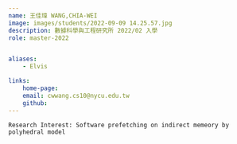 ```yaml
---
name: 王佳瑋 WANG,CHIA-WEI
image: images/students/2022-09-09 14.25.57.jpg
description: 數據科學與工程研究所 2022/02 入學
role: master-2022


aliases:
    - Elvis

links:
    home-page:
    email: cwwang.cs10@nycu.edu.tw
    github:
---
```


    Research Interest: Software prefetching on indirect memeory by polyhedral model
